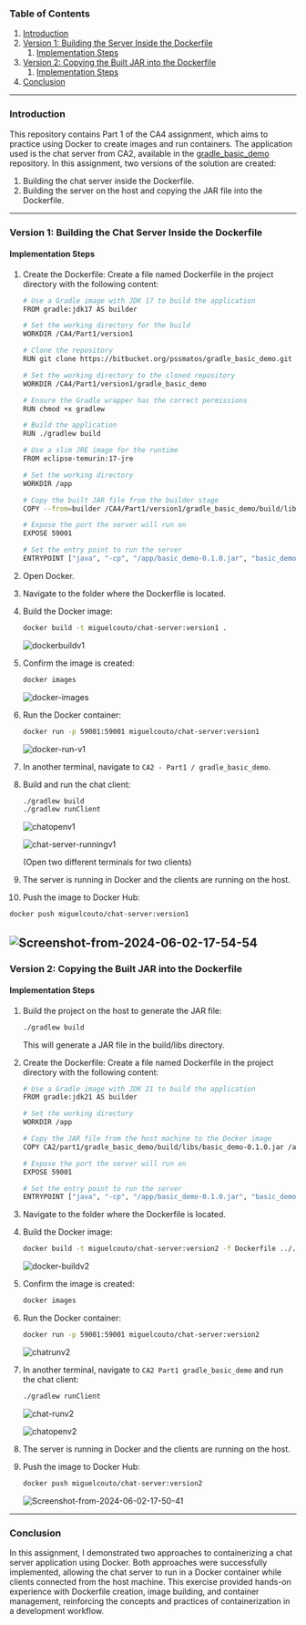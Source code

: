 ### Table of Contents

1. [Introduction](#introduction)
2. [Version 1: Building the Server Inside the Dockerfile](#version-1-building-the-server-inside-the-dockerfile)
   1. [Implementation Steps](#implementation-steps)
3. [Version 2: Copying the Built JAR into the Dockerfile](#version-2-copying-the-built-jar-into-the-dockerfile)
   1. [Implementation Steps](#implementation-steps-1)
4. [Conclusion](#conclusion)

---

### Introduction

This repository contains Part 1 of the CA4 assignment, which aims to practice using Docker to create images and run
containers. The application used is the chat server from CA2, available in
the [gradle_basic_demo](https://bitbucket.org/pssmatos/gradle_basic_demo/) repository. In this assignment, two versions
of the solution are created:

1. Building the chat server inside the Dockerfile.
2. Building the server on the host and copying the JAR file into the Dockerfile.

---

### Version 1: Building the Chat Server Inside the Dockerfile

#### Implementation Steps

1. Create the Dockerfile:
   Create a file named Dockerfile in the project directory with the following content:
   ```Bash
   # Use a Gradle image with JDK 17 to build the application
   FROM gradle:jdk17 AS builder
   
   # Set the working directory for the build
   WORKDIR /CA4/Part1/version1
   
   # Clone the repository
   RUN git clone https://bitbucket.org/pssmatos/gradle_basic_demo.git
   
   # Set the working directory to the cloned repository
   WORKDIR /CA4/Part1/version1/gradle_basic_demo
   
   # Ensure the Gradle wrapper has the correct permissions
   RUN chmod +x gradlew
   
   # Build the application
   RUN ./gradlew build
   
   # Use a slim JRE image for the runtime
   FROM eclipse-temurin:17-jre
   
   # Set the working directory
   WORKDIR /app
   
   # Copy the built JAR file from the builder stage
   COPY --from=builder /CA4/Part1/version1/gradle_basic_demo/build/libs/basic_demo-0.1.0.jar /app/basic_demo-0.1.0.jar
   
   # Expose the port the server will run on
   EXPOSE 59001
   
   # Set the entry point to run the server
   ENTRYPOINT ["java", "-cp", "/app/basic_demo-0.1.0.jar", "basic_demo.ChatServerApp", "59001"]
   ```
2. Open Docker.
3. Navigate to the folder where the Dockerfile is located.
4. Build the Docker image:
   ```bash
   docker build -t miguelcouto/chat-server:version1 .
   ```
   <img src="https://i.ibb.co/5LKGQXB/dockerbuildv1.png" alt="dockerbuildv1" ></a>
5. Confirm the image is created:
   ```bash
   docker images
   ```
   <img src="https://i.ibb.co/TKQ5k1w/docker-images.png" alt="docker-images" ></a>
6. Run the Docker container:
   ```bash
   docker run -p 59001:59001 miguelcouto/chat-server:version1
   ```
   <img src="https://i.ibb.co/RHFjtRW/docker-run-v1.png" alt="docker-run-v1" ></a>
7. In another terminal, navigate to `CA2 - Part1 / gradle_basic_demo`.
8. Build and run the chat client:
   ```bash
   ./gradlew build
   ./gradlew runClient
   ```
   
   <img src="https://i.ibb.co/PFyv0kT/chatopenv1.png" alt="chatopenv1" ></a>

   <img src="https://i.ibb.co/4g5Nxmz/chat-server-runningv1.png" alt="chat-server-runningv1" ></a>
   
   (Open two different terminals for two clients)
9. The server is running in Docker and the clients are running on the host.
10. Push the image to Docker Hub:
   ```bash
   docker push miguelcouto/chat-server:version1
   ```
   <img src="https://i.ibb.co/K61Y12K/Screenshot-from-2024-06-02-17-54-54.png" alt="Screenshot-from-2024-06-02-17-54-54" border="0"></a>
---




### Version 2: Copying the Built JAR into the Dockerfile

#### Implementation Steps

1. Build the project on the host to generate the JAR file:
   ```bash
   ./gradlew build
   ```
   This will generate a JAR file in the build/libs directory.
2. Create the Dockerfile:
   Create a file named Dockerfile in the project directory with the following content:
   ```Bash
   # Use a Gradle image with JDK 21 to build the application
   FROM gradle:jdk21 AS builder
   
   # Set the working directory
   WORKDIR /app
   
   # Copy the JAR file from the host machine to the Docker image
   COPY CA2/part1/gradle_basic_demo/build/libs/basic_demo-0.1.0.jar /app/basic_demo-0.1.0.jar
   
   # Expose the port the server will run on
   EXPOSE 59001
   
   # Set the entry point to run the server
   ENTRYPOINT ["java", "-cp", "/app/basic_demo-0.1.0.jar", "basic_demo.ChatServerApp", "59001"]
     ```
3. Navigate to the folder where the Dockerfile is located.

4. Build the Docker image:
   ```bash
   docker build -t miguelcouto/chat-server:version2 -f Dockerfile ../../..
   ```
   <img src="https://i.ibb.co/5RmhzRH/docker-buildv2.png" alt="docker-buildv2" ></a>
5. Confirm the image is created:
   ```bash
   docker images
   ```
6. Run the Docker container:
   ```bash
   docker run -p 59001:59001 miguelcouto/chat-server:version2
   ```
   <img src="https://i.ibb.co/W3kGWFc/chatrunv2.png" alt="chatrunv2" ></a>
7. In another terminal, navigate to `CA2 Part1 gradle_basic_demo` and run the chat client:
   ```bash
   ./gradlew runClient
   ```
   <img src="https://i.ibb.co/D1qYsCW/chat-runv2.png" alt="chat-runv2" ></a>

   <img src="https://i.ibb.co/KNwjYkQ/chatopenv2.png" alt="chatopenv2" ></a>
8. The server is running in Docker and the clients are running on the host.
9. Push the image to Docker Hub:
   ```bash
   docker push miguelcouto/chat-server:version2
   ```
   <img src="https://i.ibb.co/pKXH7dm/Screenshot-from-2024-06-02-17-50-41.png" alt="Screenshot-from-2024-06-02-17-50-41" ></a>


---



### Conclusion

In this assignment, I demonstrated two approaches to containerizing a chat server application using Docker. Both
approaches were successfully implemented, allowing the chat server to run in a Docker container while clients connected
from the host machine. This exercise provided hands-on experience with Dockerfile creation, image building, and
container management, reinforcing the concepts and practices of containerization in a development workflow.